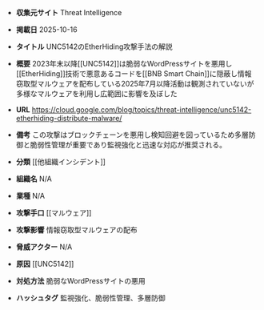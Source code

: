 - **収集元サイト**
Threat Intelligence

- **掲載日**
2025-10-16

- **タイトル**
UNC5142のEtherHiding攻撃手法の解説

- **概要**
2023年末以降[[UNC5142]]は脆弱なWordPressサイトを悪用し[[EtherHiding]]技術で悪意あるコードを[[BNB Smart Chain]]に隠蔽し情報窃取型マルウェアを配布している2025年7月以降活動は観測されていないが多様なマルウェアを利用し広範囲に影響を及ぼした

- **URL**
https://cloud.google.com/blog/topics/threat-intelligence/unc5142-etherhiding-distribute-malware/

- **備考**
この攻撃はブロックチェーンを悪用し検知回避を図っているため多層防御と脆弱性管理が重要であり監視強化と迅速な対応が推奨される。

- **分類**
[[他組織インシデント]]

- **組織名**
N/A

- **業種**
N/A

- **攻撃手口**
[[マルウェア]]

- **攻撃影響**
情報窃取型マルウェアの配布

- **脅威アクター**
N/A

- **原因**
[[UNC5142]]

- **対処方法**
脆弱なWordPressサイトの悪用

- **ハッシュタグ**
監視強化、脆弱性管理、多層防御
